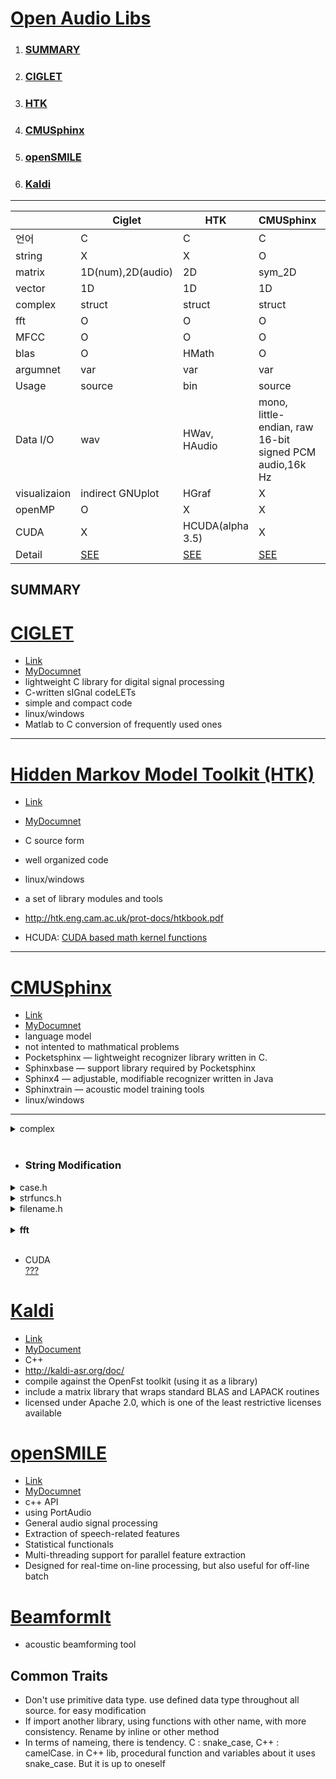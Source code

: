 

# <a name ="TOP">[Open Audio Libs](../README.md)</a>

1. ### [SUMMARY](#summary)  
2. ### [CIGLET](#CIGLET)
3. ### [HTK](#HTK)
4. ### [CMUSphinx](#CMUSphinx)
5. ### [openSMILE](#openSMILE)
6. ### [Kaldi](#Kaldi)
---  

&nbsp;|Ciglet|HTK|CMUSphinx|openSMILE|Kaldi
---|---|---|---|---|---
 언어|C |C |C |C++ | C++
 string| X| X | O|    | X 
 matrix| 1D(num),2D(audio) |2D | sym_2D|   |1D
 vector| 1D | 1D| 1D |   | 1D
 complex|struct |struct | struct |   | 2_Vars(\_re,\_im) 
 fft| O | O| O | O|  O 
 MFCC| O |O | O|   | O
 blas| O | HMath | O|   | O
 argumnet| var | var | var | cofig   | var
 Usage | source   | bin  |  source   |  bin | bin   |
 Data I/O|wav | HWav, HAudio |mono, little-endian, raw 16-bit signed PCM audio,16k Hz|     |IOstream : bin or txt
 visualizaion| indirect GNUplot|HGraf| X|  | X
 openMP| O | X | X |   | X
 CUDA| X | HCUDA(alpha 3.5) | X |   | O
 Detail |[SEE](./CIGLET.md) | [SEE](./HTK.md)|[SEE](./CMUSphinx.md)| [SEE](./openSMILE.md)| [SEE](./Kaldi.md)

 
## SUMMARY<a name = "summary"></a>  
 
# [CIGLET](#TOP)<a name="CIGLET"></a>
+ [Link](https://github.com/Sleepwalking/ciglet)
+ [MyDocumnet](./CIGLET.md)
+ lightweight C library for digital signal processing
+ C-written sIGnal codeLETs
+ simple and compact code
+ linux/windows
+ Matlab  to C conversion of frequently used ones 

---


# [Hidden Markov Model Toolkit (HTK)](#TOP)<a name="HTK"></a>
+ [Link](http://htk.eng.cam.ac.uk/)
+ [MyDocumnet](./HTK.md)
+ C source form
+ well organized code
+ linux/windows
+ a set of library modules and tools  
+ http://htk.eng.cam.ac.uk/prot-docs/htkbook.pdf  

+ HCUDA: [CUDA based math kernel functions](http://htk.eng.cam.ac.uk/pdf/woodland_htk35_uea.pdf)

---

# [CMUSphinx](#TOP)<a name="CMUSphinx"></a>
+ [Link](https://cmusphinx.github.io/)
+ [MyDocumnet](./CMUSphinx.md)
+ language model
+ not intented to mathmatical problems
+ Pocketsphinx — lightweight recognizer library written in C.
+ Sphinxbase — support library required by Pocketsphinx
+ Sphinx4 — adjustable, modifiable recognizer written in Java
+ Sphinxtrain — acoustic model training tools
+ linux/windows
---

<details><summary>complex</summary>
	
```C++
typedef float real;
typedef double doublereal;
typedef struct { real r, i; } complex;
typedef struct { doublereal r, i; } doublecomplex;
```
</details>
&nbsp

+ ### String Modification

<details><summary>case.h</summary>
	
```C++
  void ucase(char *str); //all upercase
  void lcase(char* str); //all lowercase
  int32 strcmp_nocase(const char *str1, const char *str2); //WIP, case insensitive string compare
  int32 strncmp_nocase(const char *str1, cons char *str2, size_t len); // strcmp_nocase + n
  ```  
  
 </details>
<details><summary>strfuncs.h</summary>  
	
```C++

#include <stdarg.h>  //stdarg.h is a header in the C standard library of the C programming language that allows functions to accept an indefinite number of arguments

/**
 * Concatenate a NULL-terminated argument list of strings, returning a
 * newly allocated string.
 **/
SPHINXBASE_EXPORT
char *string_join(const char *base, ...);  //variadic functions(strarg.h) : can have infinity number of arguments ( ... )

/**
 * Which end of a string to operate on for string_trim().
 */
enum string_edge_e {
    STRING_START,	/**< Beginning of string. */
    STRING_END,		/**< End of string. */
    STRING_BOTH		/**< Both ends of string. */
};

/**
 * Remove whitespace from a string, modifying it in-place.
 *
 * @param string string to trim, contents will be modified.
 * @param which one of STRING_START, STRING_END, or STRING_BOTH.
 */
SPHINXBASE_EXPORT
char *string_trim(char *string, enum string_edge_e which);

/**
 * Locale independent version of atof().
 *
 * This function behaves like atof() in the "C" locale.  Switching
 * locale in a threaded program is extremely uncool, therefore we need
 * this since we pass floats as strings in 1000 different places.
 */
SPHINXBASE_EXPORT
double atof_c(char const *str);

/* FIXME: Both of these string splitting functions basically suck.  I
 have attempted to fix them as best I can.  (dhuggins@cs, 20070808) */

/** 
 * Convert a line to an array of "words", based on whitespace separators.  A word
 * is a string with no whitespace chars in it.
 * Note that the string line is modified as a result: NULL chars are placed after
 * every word in the line.
 * Return value: No. of words found; -1 if no. of words in line exceeds n_wptr.
 */
SPHINXBASE_EXPORT
int32 str2words (char *line,	/**< In/Out: line to be parsed.  This
				   string will be modified! (NUL
				   characters inserted at word
				   boundaries) */
		 char **wptr,	/**< In/Out: Array of pointers to
				   words found in line.  The array
				   must be allocated by the caller.
				   It may be NULL in which case the
				   number of words will be counted.
				   This allows you to allcate it to
				   the proper size, e.g.:
				   
				   n = str2words(line, NULL, 0);
				   wptr = ckd_calloc(n, sizeof(*wptr));
				   str2words(line, wptr, n);
				*/
		 int32 n_wptr	/**< In: Size of wptr array, ignored
				   if wptr == NULL */
	);

/**
 * Yet another attempt at a clean "next-word-in-string" function.  See arguments below.
 * @return Length of word returned, or -1 if nothing found.
 * This allows you to scan through a line:
 *
 * <pre>
 * while ((n = nextword(line, delim, &word, &delimfound)) >= 0) {
 *     ... do something with word ..
 *     word[n] = delimfound;
 *     line = word + n;
 * }
 * </pre>
 */
SPHINXBASE_EXPORT
int32 nextword (char *line, /**< Input: String being searched for next word.
			       Will be modified by this function (NUL characters inserted) */
		const char *delim, /**< Input: A word, if found, must be delimited at either
			         end by a character from this string (or at the end
			         by the NULL char) */
		char **word,/**< Output: *word = ptr within line to beginning of first
			         word, if found.  Delimiter at the end of word replaced
			         with the NULL char. */
		char *delimfound /**< Output: *delimfound = original delimiter found at the end
				    of the word.  (This way, the caller can restore the
				    delimiter, preserving the original string.) */
	);

  ```
  </details>
<details><summary>filename.h</summary>  
	
  ```C++
  /**
 * Returns the last part of the path, without modifying anything in memory.
 */
SPHINXBASE_EXPORT
const char *path2basename(const char *path);

/**
 * Strip off filename from the given path and copy the directory name into dir
 * Caller must have allocated dir (hint: it's always shorter than path).
 */
SPHINXBASE_EXPORT
void path2dirname(const char *path, char *dir);


/**
 * Strip off the smallest trailing file-extension suffix and copy
 * the rest into the given root argument.  Caller must have
 * allocated root.
 */
SPHINXBASE_EXPORT
void strip_fileext(const char *file, char *root);

/**
 * Test whether a pathname is absolute for the current OS.
 */
SPHINXBASE_EXPORT
int path_is_absolute(const char *file);
```
</details>
&nbsp;
  
<details><summary><b>fft</b></summary>  

한번만 쓴다고 static으로 fe_sigproc.c에 해둠  

```C++
static int
fe_fft_real(fe_t * fe)
{
    int i, j, k, m, n;
    frame_t *x, xt;

    x = fe->frame;
    m = fe->fft_order;
    n = fe->fft_size;

    /* Bit-reverse the input. */
    j = 0;
    for (i = 0; i < n - 1; ++i) {
        if (i < j) {
            xt = x[j];
            x[j] = x[i];
            x[i] = xt;
        }
        k = n / 2;
        while (k <= j) {
            j -= k;
            k /= 2;
        }
        j += k;
    }

    /* Basic butterflies (2-point FFT, real twiddle factors):
     * x[i]   = x[i] +  1 * x[i+1]
     * x[i+1] = x[i] + -1 * x[i+1]
     */
    for (i = 0; i < n; i += 2) {
        xt = x[i];
        x[i] = (xt + x[i + 1]);
        x[i + 1] = (xt - x[i + 1]);
    }

    /* The rest of the butterflies, in stages from 1..m */
    for (k = 1; k < m; ++k) {
        int n1, n2, n4;

        n4 = k - 1;
        n2 = k;
        n1 = k + 1;
        /* Stride over each (1 << (k+1)) points */
        for (i = 0; i < n; i += (1 << n1)) {
            /* Basic butterfly with real twiddle factors:
             * x[i]          = x[i] +  1 * x[i + (1<<k)]
             * x[i + (1<<k)] = x[i] + -1 * x[i + (1<<k)]
             */
            xt = x[i];
            x[i] = (xt + x[i + (1 << n2)]);
            x[i + (1 << n2)] = (xt - x[i + (1 << n2)]);

            /* The other ones with real twiddle factors:
             * x[i + (1<<k) + (1<<(k-1))]
             *   = 0 * x[i + (1<<k-1)] + -1 * x[i + (1<<k) + (1<<k-1)]
             * x[i + (1<<(k-1))]
             *   = 1 * x[i + (1<<k-1)] +  0 * x[i + (1<<k) + (1<<k-1)]
             */
            x[i + (1 << n2) + (1 << n4)] = -x[i + (1 << n2) + (1 << n4)];
            x[i + (1 << n4)] = x[i + (1 << n4)];

            /* Butterflies with complex twiddle factors.
             * There are (1<<k-1) of them.
             */
            for (j = 1; j < (1 << n4); ++j) {
                frame_t cc, ss, t1, t2;
                int i1, i2, i3, i4;

                i1 = i + j;
                i2 = i + (1 << n2) - j;
                i3 = i + (1 << n2) + j;
                i4 = i + (1 << n2) + (1 << n2) - j;

                /*
                 * cc = real(W[j * n / (1<<(k+1))])
                 * ss = imag(W[j * n / (1<<(k+1))])
                 */
                cc = fe->ccc[j << (m - n1)];
                ss = fe->sss[j << (m - n1)];

                /* There are some symmetry properties which allow us
                 * to get away with only four multiplications here. */
                t1 = COSMUL(x[i3], cc) + COSMUL(x[i4], ss);
                t2 = COSMUL(x[i3], ss) - COSMUL(x[i4], cc);

                x[i4] = (x[i2] - t2);
                x[i3] = (-x[i2] - t2);
                x[i2] = (x[i1] - t1);
                x[i1] = (x[i1] + t1);
            }
        }
    }

    /* This isn't used, but return it for completeness. */
    return m;
}

```

</details>
&nbsp;

 + CUDA  
 [???](https://cmusphinx.github.io/page23/)


# [Kaldi](#TOP)<a name = "Kaldi"></a>
+ [Link](https://github.com/kaldi-asr/kaldi)
+ [MyDocument](./Kaldi.md)
+ C++
+ http://kaldi-asr.org/doc/
+ compile against the OpenFst toolkit (using it as a library)
+ include a matrix library that wraps standard BLAS and LAPACK routines
+ licensed under Apache 2.0, which is one of the least restrictive licenses available

# [openSMILE](#TOP)<a name="openSMILE"></a>
+ [Link](https://audeering.com/technology/opensmile/)
+ [MyDocumnet](./openSMILE.md)
+ c++ API
+ using PortAudio
+ General audio signal processing
+ Extraction of speech-related features
+ Statistical functionals
+ Multi-threading support for parallel feature extraction
+ Designed for real-time on-line processing, but also useful for off-line batch 

# [BeamformIt](https://github.com/xanguera/BeamformIt)
+ acoustic beamforming tool

## Common Traits
+ Don't use primitive data type. use defined data type throughout all source. for easy modification
+ If import another library, using functions with other name, with more consistency. Rename by inline or other method
+ In terms of nameing, there is tendency. C : snake_case, C++ : camelCase. in C++ lib, procedural function and variables about it uses snake_case. But it is up to oneself  

